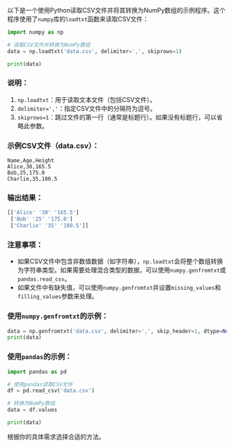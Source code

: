 以下是一个使用Python读取CSV文件并将其转换为NumPy数组的示例程序。这个程序使用了`numpy`库的`loadtxt`函数来读取CSV文件：

```python
import numpy as np

# 读取CSV文件并转换为NumPy数组
data = np.loadtxt('data.csv', delimiter=',', skiprows=1)

print(data)
```

### 说明：
1. `np.loadtxt`：用于读取文本文件（包括CSV文件）。
2. `delimiter=','`：指定CSV文件中的分隔符为逗号。
3. `skiprows=1`：跳过文件的第一行（通常是标题行）。如果没有标题行，可以省略此参数。

### 示例CSV文件（data.csv）：
```csv
Name,Age,Height
Alice,30,165.5
Bob,25,175.0
Charlie,35,180.5
```

### 输出结果：
```python
[['Alice' '30' '165.5']
 ['Bob' '25' '175.0']
 ['Charlie' '35' '180.5']]
```

### 注意事项：
- 如果CSV文件中包含非数值数据（如字符串），`np.loadtxt`会将整个数组转换为字符串类型。如果需要处理混合类型的数据，可以使用`numpy.genfromtxt`或`pandas.read_csv`。
- 如果文件中有缺失值，可以使用`numpy.genfromtxt`并设置`missing_values`和`filling_values`参数来处理。

### 使用`numpy.genfromtxt`的示例：
```python
data = np.genfromtxt('data.csv', delimiter=',', skip_header=1, dtype=None, names=True)
print(data)
```

### 使用`pandas`的示例：
```python
import pandas as pd

# 使用pandas读取CSV文件
df = pd.read_csv('data.csv')

# 转换为NumPy数组
data = df.values

print(data)
```

根据你的具体需求选择合适的方法。